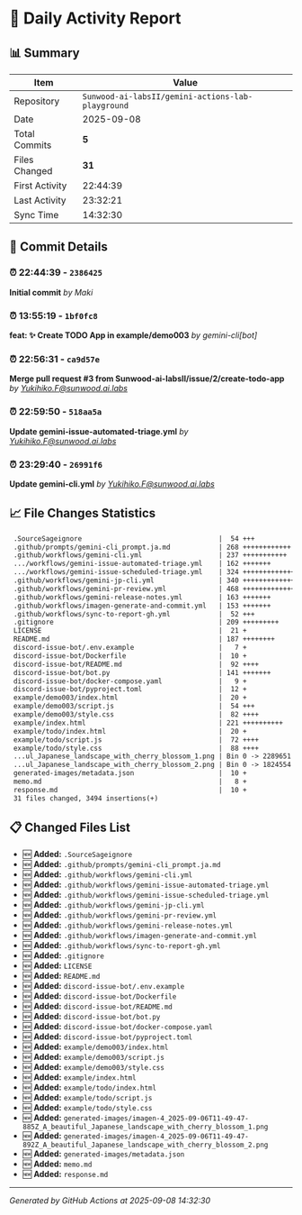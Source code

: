 # 📅 Daily Activity Report

## 📊 Summary
| Item | Value |
|------|-------|
| Repository | `Sunwood-ai-labsII/gemini-actions-lab-playground` |
| Date | 2025-09-08 |
| Total Commits | **5** |
| Files Changed | **31** |
| First Activity | 22:44:39 |
| Last Activity | 23:32:21 |
| Sync Time | 14:32:30 |

## 📝 Commit Details

### ⏰ 22:44:39 - `2386425`
**Initial commit**
*by Maki*

### ⏰ 13:55:19 - `1bf0fc8`
**feat: ✨ Create TODO App in example/demo003**
*by gemini-cli[bot]*

### ⏰ 22:56:31 - `ca9d57e`
**Merge pull request #3 from Sunwood-ai-labsII/issue/2/create-todo-app**
*by Yukihiko.F@sunwood.ai.labs*

### ⏰ 22:59:50 - `518aa5a`
**Update gemini-issue-automated-triage.yml**
*by Yukihiko.F@sunwood.ai.labs*

### ⏰ 23:29:40 - `26991f6`
**Update gemini-cli.yml**
*by Yukihiko.F@sunwood.ai.labs*

## 📈 File Changes Statistics

```diff
 .SourceSageignore                                  |  54 +++
 .github/prompts/gemini-cli_prompt.ja.md            | 268 ++++++++++++
 .github/workflows/gemini-cli.yml                   | 237 +++++++++++
 .../workflows/gemini-issue-automated-triage.yml    | 162 +++++++
 .../workflows/gemini-issue-scheduled-triage.yml    | 324 ++++++++++++++
 .github/workflows/gemini-jp-cli.yml                | 340 +++++++++++++++
 .github/workflows/gemini-pr-review.yml             | 468 +++++++++++++++++++++
 .github/workflows/gemini-release-notes.yml         | 163 +++++++
 .github/workflows/imagen-generate-and-commit.yml   | 153 +++++++
 .github/workflows/sync-to-report-gh.yml            |  52 +++
 .gitignore                                         | 209 +++++++++
 LICENSE                                            |  21 +
 README.md                                          | 187 ++++++++
 discord-issue-bot/.env.example                     |   7 +
 discord-issue-bot/Dockerfile                       |  10 +
 discord-issue-bot/README.md                        |  92 ++++
 discord-issue-bot/bot.py                           | 141 +++++++
 discord-issue-bot/docker-compose.yaml              |   9 +
 discord-issue-bot/pyproject.toml                   |  12 +
 example/demo003/index.html                         |  20 +
 example/demo003/script.js                          |  54 +++
 example/demo003/style.css                          |  82 ++++
 example/index.html                                 | 221 ++++++++++
 example/todo/index.html                            |  20 +
 example/todo/script.js                             |  72 ++++
 example/todo/style.css                             |  88 ++++
 ...ul_Japanese_landscape_with_cherry_blossom_1.png | Bin 0 -> 2289651 bytes
 ...ul_Japanese_landscape_with_cherry_blossom_2.png | Bin 0 -> 1824554 bytes
 generated-images/metadata.json                     |  10 +
 memo.md                                            |   8 +
 response.md                                        |  10 +
 31 files changed, 3494 insertions(+)
```

## 📋 Changed Files List

- 🆕 **Added:** `.SourceSageignore`
- 🆕 **Added:** `.github/prompts/gemini-cli_prompt.ja.md`
- 🆕 **Added:** `.github/workflows/gemini-cli.yml`
- 🆕 **Added:** `.github/workflows/gemini-issue-automated-triage.yml`
- 🆕 **Added:** `.github/workflows/gemini-issue-scheduled-triage.yml`
- 🆕 **Added:** `.github/workflows/gemini-jp-cli.yml`
- 🆕 **Added:** `.github/workflows/gemini-pr-review.yml`
- 🆕 **Added:** `.github/workflows/gemini-release-notes.yml`
- 🆕 **Added:** `.github/workflows/imagen-generate-and-commit.yml`
- 🆕 **Added:** `.github/workflows/sync-to-report-gh.yml`
- 🆕 **Added:** `.gitignore`
- 🆕 **Added:** `LICENSE`
- 🆕 **Added:** `README.md`
- 🆕 **Added:** `discord-issue-bot/.env.example`
- 🆕 **Added:** `discord-issue-bot/Dockerfile`
- 🆕 **Added:** `discord-issue-bot/README.md`
- 🆕 **Added:** `discord-issue-bot/bot.py`
- 🆕 **Added:** `discord-issue-bot/docker-compose.yaml`
- 🆕 **Added:** `discord-issue-bot/pyproject.toml`
- 🆕 **Added:** `example/demo003/index.html`
- 🆕 **Added:** `example/demo003/script.js`
- 🆕 **Added:** `example/demo003/style.css`
- 🆕 **Added:** `example/index.html`
- 🆕 **Added:** `example/todo/index.html`
- 🆕 **Added:** `example/todo/script.js`
- 🆕 **Added:** `example/todo/style.css`
- 🆕 **Added:** `generated-images/imagen-4_2025-09-06T11-49-47-885Z_A_beautiful_Japanese_landscape_with_cherry_blossom_1.png`
- 🆕 **Added:** `generated-images/imagen-4_2025-09-06T11-49-47-892Z_A_beautiful_Japanese_landscape_with_cherry_blossom_2.png`
- 🆕 **Added:** `generated-images/metadata.json`
- 🆕 **Added:** `memo.md`
- 🆕 **Added:** `response.md`

---
*Generated by GitHub Actions at 2025-09-08 14:32:30*

